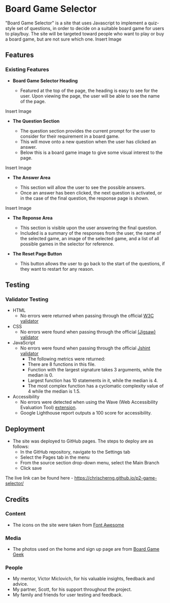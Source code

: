 # Board Game Selector

"Board Game Selector" is a site that uses Javascript to implement a quiz-style set of questions, in order to decide on a suitable board game for users to play/buy. The site will be targeted toward people who want to play or buy a board game, but are not sure which one.
Insert Image

## Features 

### Existing Features

- __Board Game Selector Heading__

  - Featured at the top of the page, the heading is easy to see for the user. Upon viewing the page, the user will be able to see the name of the page.

Insert Image

- __The Question Section__

  - The question section provides the current prompt for the user to consider for their requirement in a board game.
  - This will move onto a new question when the user has clicked an answer.
  - Below this is a board game image to give some visual interest to the page.

Insert Image

- __The Answer Area__

  - This section will allow the user to see the possible answers.
  - Once an answer has been clicked, the next question is activated, or in the case of the final question, the response page is shown.

Insert Image

- __The Reponse Area__

  - This section is visible upon the user answering the final question.
  - Included is a summary of the responses from the user, the name of the selected game, an image of the selected game, and a list of all possible games in the selector for reference.

- __The Reset Page Button__

  - This button allows the user to go back to the start of the questions, if they want to restart for any reason.

## Testing 

### Validator Testing 

- HTML
    - No errors were returned when passing through the official [W3C validator](https://validator.w3.org/)
- CSS
    - No errors were found when passing through the official [(Jigsaw) validator](https://jigsaw.w3.org/css-validator/)
- JavaScript
    - No errors were found when passing through the official [Jshint validator](https://jshint.com/)
      - The following metrics were returned: 
      - There are 8 functions in this file.
      - Function with the largest signature takes 3 arguments, while the median is 0.
      - Largest function has 10 statements in it, while the median is 4.
      - The most complex function has a cyclomatic complexity value of 4 while the median is 1.5.
- Accessibility
    - No errors were detected when using the Wave (Web Accessibility Evaluation Tool) [extension](https://wave.webaim.org/extension/).
    - Google Lighthouse report outputs a 100 score for accessibility.

## Deployment

- The site was deployed to GitHub pages. The steps to deploy are as follows: 
  - In the GitHub repository, navigate to the Settings tab
  - Select the Pages tab in the menu
  - From the source section drop-down menu, select the Main Branch
  - Click save

The live link can be found here - https://chrischerng.github.io/p2-game-selector/


## Credits 

### Content 

- The icons on the site were taken from [Font Awesome](https://fontawesome.com/)

### Media

- The photos used on the home and sign up page are from [Board Game Geek](https://boardgamegeek.com/)

### People

- My mentor, Victor Miclovich, for his valuable insights, feedback and advice.
- My partner, Scott, for his support throughout the project.
- My family and friends for user testing and feedback.
